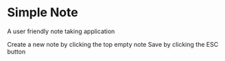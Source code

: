 # Simple Note

A user friendly note taking application

Create a new note by clicking the top empty note
Save by clicking the ESC button
